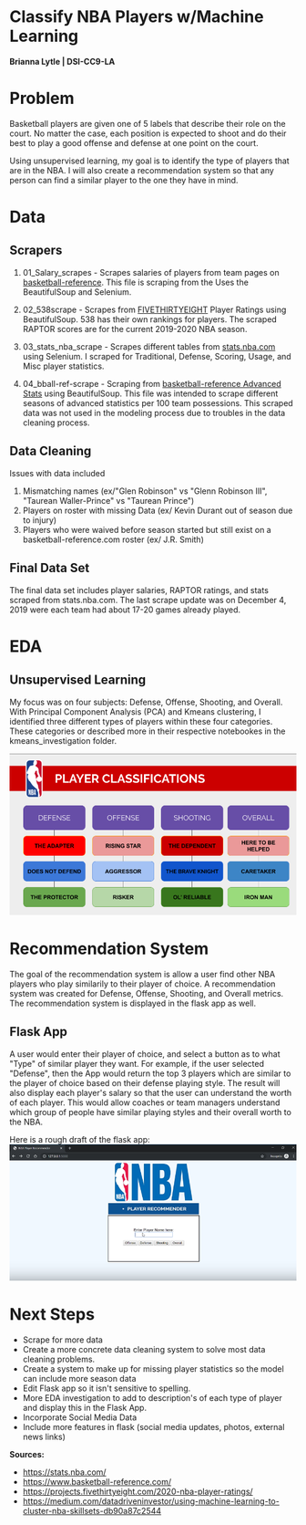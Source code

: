 # Classify NBA Players w/Machine Learning
**Brianna Lytle | DSI-CC9-LA**

# Problem
Basketball players are given one of 5 labels that describe their role on the court. No matter the case, each position is expected to shoot and do their best to play a good offense and defense at one point on the court. 

Using unsupervised learning, my goal is to identify the type of players that are in the NBA. I will also create a recommendation system so that any person can find a similar player to the one they have in mind. 

# Data
## Scrapers
1. 01_Salary_scrapes - Scrapes salaries of players from team pages on [basketball-reference](https://www.basketball-reference.com/). This file is scraping from the Uses the BeautifulSoup and Selenium.

2. 02_538scrape - Scrapes from [FIVETHIRTYEIGHT](https://projects.fivethirtyeight.com/2020-nba-player-ratings/) Player Ratings using BeautifulSoup. 538 has their own rankings for players. The scraped RAPTOR scores are for the current 2019-2020 NBA season. 

3. 03_stats_nba_scrape - Scrapes different tables from [stats.nba.com](https://stats.nba.com/) using Selenium. I scraped for Traditional, Defense, Scoring, Usage, and Misc player statistics. 

4. 04_bball-ref-scrape - Scraping from [basketball-reference Advanced Stats](https://www.basketball-reference.com/leagues/NBA_2020_per_poss.html) using BeautifulSoup. This file was intended to scrape different seasons of advanced statistics per 100 team possessions. This scraped data was not used in the modeling process due to troubles in the data cleaning process.

## Data Cleaning
Issues with data included
1. Mismatching names (ex/"Glen Robinson" vs "Glenn Robinson III", "Taurean Waller-Prince" vs "Taurean Prince")
2. Players on roster with missing Data (ex/ Kevin Durant out of season due to injury)
3. Players who were waived before season started but still exist on a basketball-reference.com roster (ex/ J.R. Smith)

## Final Data Set
The final data set includes player salaries, RAPTOR ratings, and stats scraped from stats.nba.com. The last scrape update was on December 4, 2019 were each team had about 17-20 games already played. 

# EDA
## Unsupervised Learning
My focus was on four subjects: Defense, Offense, Shooting, and Overall. With Principal Component Analysis (PCA) and Kmeans clustering, I identified three different types of players within these four categories. These categories or described more in their respective notebookes in the kmeans_investigation folder.


![personal player classification](./media/player_classification.png)


# Recommendation System
The goal of the recommendation system is allow a user find other NBA players who play similarily to their player of choice. A recommendation system was created for Defense, Offense, Shooting, and Overall metrics. The recommendation system is displayed in the flask app as well. 

## Flask App
A user would enter their player of choice, and select a button as to what "Type" of similar player they want. For example, if the user selected "Defense", then the App would return the top 3 players which are similar to the player of choice based on their defense playing style. The result will also display each player's salary so that the user can understand the worth of each player. This would allow coaches or team managers understand which group of people have similar playing styles and their overall worth to the NBA.

Here is a rough draft of the flask app:
![Flask App](./media/flaskapp.png)


# Next Steps
- Scrape for more data
- Create a more concrete data cleaning system to solve most data cleaning problems. 
- Create a system to make up for missing player statistics so the model can include more season data
- Edit Flask app so it isn't sensitive to spelling. 
- More EDA investigation to add to description's of each type of player and display this in the Flask App.
- Incorporate Social Media Data
- Include more features in flask (social media updates, photos, external news links)

**Sources:** 
- https://stats.nba.com/
- https://www.basketball-reference.com/
- https://projects.fivethirtyeight.com/2020-nba-player-ratings/
- https://medium.com/datadriveninvestor/using-machine-learning-to-cluster-nba-skillsets-db90a87c2544
